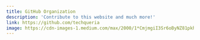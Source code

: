 ```yaml
---
title: GitHub Organization
description: 'Contribute to this website and much more!'
link: https://github.com/techqueria
image: https://cdn-images-1.medium.com/max/2000/1*CmjmgiI3Sr6oByNZ81pkhQ.jpeg
---
```

